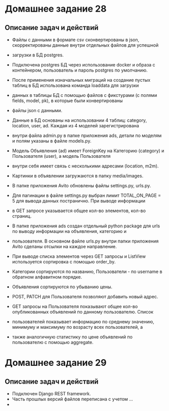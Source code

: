# Домашнее задание 28

## Описание задач и действий
- Файлы с данными в формате csv сконвертированы в json, скорректированы данные внутри отдельных файлов для успешной 
- загрузки в БД postgres.
- Подключена postgres БД через использование docker и образа с контейнером, пользователь и пароль postgres по умолчанию.
- После применения изначальных миграций на создание пустых таблиц в БД использована команда loaddata для загрузки 
- данных в таблицы БД с помощью файлов с фикстурами (с полями fields, model, pk), в которые были конвертированы 
- файлы json с данными.
- Данные в БД основаны на использовании 4 таблиц: category, location, user, ad. Каждая из 4 моделей зарегистрирована
- внутри файла admin.py в папке приложения ads, детали по моделям и полям указаны в файле models.py. 
- Модель Объявления (ad) имеет ForeignKey на Категорию (category) и Пользователя (user), а модель Пользователя
- внутри себя имеет связь с несколькими адресами (location, m2m).

- Картинки в объявлении загружаются в папку media/images.

- В папке приложения Avito обновлены файлы settings.py, urls.py.
- Для пагинации в файле settings.py выбран лимит TOTAL_ON_PAGE = 5 для вывода данных постранично. При выводе информации
- в GET запросе указывается общее кол-во элементов, кол-во страниц. 

- В папке приложения ads создан отдельный python package для urls по выводу информации на объявления, категорию и 
- пользователя. В основном файле urls.py внутри папки приложения Avito сделаны отсылки на каждое направление.

- При выводе списка элементов через GET запросы и ListView используется сортировка с помощью order_by. 
- Категории сортируются по названию, Пользователи - по username в обратном алфавитном порядке.
- Объявления сортируются по убыванию цены.

- POST, PATCH для Пользователя позволяют добавить новый адрес.
- GET запросы на Пользователя показывают общее кол-во опубликованных объявлений по данному пользователю. Список 
- пользователей показывает информацию по среднему значению, минимуму и максимуму по возрасту всех пользователей, а 
- также аналогичную статистику по цене объявлений по пользователю с помощью aggregate.


# Домашнее задание 29

## Описание задач и действий
- Подключен Django REST framework. 
- Часть прошлых версий файлов переписана с учетом ...
- 


